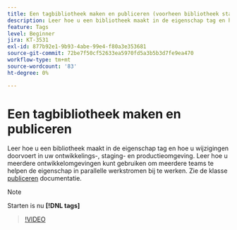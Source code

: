 ```yaml
---
title: Een tagbibliotheek maken en publiceren (voorheen bibliotheek starten)
description: Leer hoe u een bibliotheek maakt in de eigenschap tag en hoe u wijzigingen doorvoert in uw ontwikkelings-, staging- en productieomgeving.
feature: Tags
level: Beginner
jira: KT-3531
exl-id: 877b92e1-9b93-4abe-99e4-f80a3e353681
source-git-commit: 72be7f50cf52633ea5970fd5a3b5b3d7fe9ea470
workflow-type: tm+mt
source-wordcount: '83'
ht-degree: 0%

---
```


# Een tagbibliotheek maken en publiceren

Leer hoe u een bibliotheek maakt in de eigenschap tag en hoe u wijzigingen doorvoert in uw ontwikkelings-, staging- en productieomgeving. Leer hoe u meerdere ontwikkelomgevingen kunt gebruiken om meerdere teams te helpen de eigenschap in parallelle werkstromen bij te werken. Zie de klasse [publiceren](https://experienceleague.adobe.com/docs/experience-platform/tags/publish/overview.html) documentatie.

>[!NOTE]
>
> Starten is nu **[!DNL tags]**

>[!VIDEO](https://video.tv.adobe.com/v/28731/?learn=on)
